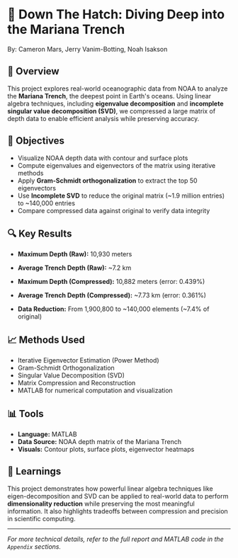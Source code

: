 # 🌊 Down The Hatch: Diving Deep into the Mariana Trench


By: Cameron Mars, Jerry Vanim-Botting, Noah Isakson

## 📘 Overview

This project explores real-world oceanographic data from NOAA to analyze the **Mariana Trench**, the deepest point in Earth's oceans. Using linear algebra techniques, including **eigenvalue decomposition** and **incomplete singular value decomposition (SVD)**, we compressed a large matrix of depth data to enable efficient analysis while preserving accuracy.

## 🧪 Objectives

- Visualize NOAA depth data with contour and surface plots
- Compute eigenvalues and eigenvectors of the matrix using iterative methods
- Apply **Gram-Schmidt orthogonalization** to extract the top 50 eigenvectors
- Use **Incomplete SVD** to reduce the original matrix (~1.9 million entries) to ~140,000 entries
- Compare compressed data against original to verify data integrity

## 🔍 Key Results

- **Maximum Depth (Raw):** 10,930 meters  
- **Average Trench Depth (Raw):** ~7.2 km  
- **Maximum Depth (Compressed):** 10,882 meters (error: 0.439%)  
- **Average Trench Depth (Compressed):** ~7.73 km (error: 0.361%)

- **Data Reduction:** From 1,900,800 to ~140,000 elements (~7.4% of original)

## 📈 Methods Used

- Iterative Eigenvector Estimation (Power Method)
- Gram-Schmidt Orthogonalization
- Singular Value Decomposition (SVD)
- Matrix Compression and Reconstruction
- MATLAB for numerical computation and visualization

## 📊 Tools

- **Language:** MATLAB  
- **Data Source:** NOAA depth matrix of the Mariana Trench  
- **Visuals:** Contour plots, surface plots, eigenvector heatmaps

## 🧠 Learnings

This project demonstrates how powerful linear algebra techniques like eigen-decomposition and SVD can be applied to real-world data to perform **dimensionality reduction** while preserving the most meaningful information. It also highlights tradeoffs between compression and precision in scientific computing.

---

*For more technical details, refer to the full report and MATLAB code in the `Appendix` sections.*
